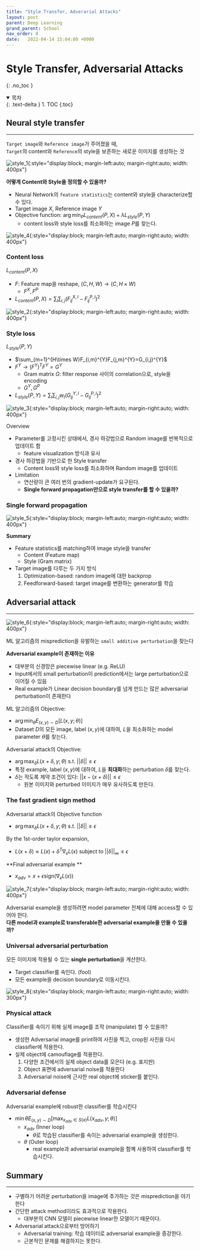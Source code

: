 ```yaml
---
title: "Style Transfer, Adverarial Attacks"
layout: post
parent: Deep Learning
grand_parent: School
nav_order: 8
date:   2022-04-14 15:04:00 +0900
---
```

# Style Transfer, Adversarial Attacks
{: .no_toc }

<details open markdown="block">
  <summary>
    목차
  </summary>
  {: .text-delta }
1. TOC
{:toc}
</details>

## Neural style transfer
---
`Target image`와 `Reference image`가 주어졌을 때, <br>
`Target`의 content와 `Reference`의 style을 보존하는 새로운 이미지를 생성하는 것

![style_1](../../../assets/images/2022-04-14-image-1.png){:style="display:block; margin-left:auto; margin-right:auto; width: 400px"}

**어떻게 Content와 Style을 정의할 수 있을까?**
- Neural Network의 `feature statistics`는 content와 style을 characterize할 수 있다.
- Target image $X$, Reference image $Y$
- Objective function: $\arg\min_{P}L_{content}(P, X)+\lambda L_{style}(P, Y)$
    - content loss와 style loss를 최소화하는 image $P$를 찾는다.

![style_4](../../../assets/images/2022-04-14-image-4.png){:style="display:block; margin-left:auto; margin-right:auto; width: 400px"}

### Content loss
$L_{content}(P, X)$
- $F$: Feature map을 reshape, $(C, H, W) \rightarrow (C, H\times W)$
    - $F^{X}, F^{P}$
- $L_{content}(P, X) = \sum_{l}\sum_{i,j}(F_{ij}^{X,l}-F_{ij}^{P,l})^{2}$

![style_2](../../../assets/images/2022-04-14-image-2.png){:style="display:block; margin-left:auto; margin-right:auto; width: 400px"}

### Style loss
$L_{style}(P, Y)$
- $\sum_{m=1}^{H\times W}F_{i,m}^{Y}F_{j,m}^{Y}=G_{i,j}^{Y}$
- $F^{Y} \rightarrow (F^{Y})^{T}F^{Y} = G^{Y}$
    - Gram matrix $G$: filter response 사이의 correlation으로, style을 encoding
    - $G^{Y}, G^{P}$
- $L_{style}(P, Y) = \sum_{l}\sum_{i,j}w_{l}(G_{ij}^{Y,l}-G_{ij}^{P,l})^{2}$

![style_3](../../../assets/images/2022-04-14-image-3.png){:style="display:block; margin-left:auto; margin-right:auto; width: 400px"}

Overview
- Parameter를 고정시킨 상태에서, 경사 하강법으로 Random image를 반복적으로 업데이트 함
    - feature visualization 방식과 유사
- 경사 하강법을 기반으로 한 Style transfer
    - Content loss와 style loss를 최소화하며 Random image를 업데이트
- Limitation
    - 연산량이 큰 여러 번의 gradient-update가 요구된다.
    - **Single forward propagation만으로 style transfer를 할 수 있을까?**

### Single forward propagation

![style_5](../../../assets/images/2022-04-14-image-5.png){:style="display:block; margin-left:auto; margin-right:auto; width: 400px"}

**Summary**
- Feature statistics를 matching하여 image style을 transfer
    - Content (Feature map)
    - Style (Gram matrix)
- Target image를 다루는 두 가지 방식
    1. Optimization-based: random image에 대한 backprop
    2. Feedforward-based: target image를 변환하는 generator를 학습

## Adversarial attack
---
![style_6](../../../assets/images/2022-04-14-image-6.png){:style="display:block; margin-left:auto; margin-right:auto; width: 400px"}

ML 알고리즘의 misprediction을 유발하는 `small additive perturbation`을 찾는다

**Adversarial example이 존재하는 이유**
- 대부분의 신경망은 piecewise linear (e.g. ReLU)
- Input에서의 small perturbation이 prediction에서는 large perturbation으로 이어질 수 있음
- Real example가 Linear decision boundary를 넘게 만드는 많은 adversarial perturbation이 존재한다

ML 알고리즘의 Objective: 
- $\arg\min_{\theta}E_{(x,y)\sim D}[L(x,y;\theta)]$
- Dataset $D$의 모든 image, label $(x, y)$에 대하여, $L$을 최소화하는 model parameter $\theta$를 찾는다.

Adversarial attack의 Objective: 
- $\arg\max_{\delta}L(x+\delta, y; \theta) \text{ s.t. } \vert\vert\delta\vert\vert\le\epsilon$ 
- 특정 example, label $(x, y)$에 대하여, $L$을 **최대화**하는 perturbation $\delta$를 찾는다.
- $\delta$는 작도록 제약 조건이 있다: $\vert\vert x-(x+\delta)\vert\vert\le\epsilon$
    - 원본 이미지와 perturbed 이미지가 매우 유사하도록 만든다.

### The fast gradient sign method
Adversarial attack의 Objective function
- $\arg\max_{\delta}L(x+\delta, y; \theta) \text{ s.t. } \vert\vert\delta\vert\vert\le\epsilon$

By the 1st-order taylor expansion,
- $L(x+\delta)\approx L(x)+\delta^{T}\nabla_{x}L(x) \text{ subject to } \vert\vert\delta\vert\vert_{\infty}\le\epsilon$

**Final adversarial example **
- $x_{adv}=x+\epsilon\text{sign}(\nabla_{x}L(x))$

![style_7](../../../assets/images/2022-04-14-image-7.png){:style="display:block; margin-left:auto; margin-right:auto; width: 400px"}

Adversarial example을 생성하려면 model parameter 전체에 대해 access할 수 있어야 한다. <br>
**다른 model과 example로 transferable한 adversarial example을 만들 수 있을까?**

### Universal adversarial perturbation
모든 이미지에 적용될 수 있는 **single perturbation**을 계산한다.
- Target classifier를 속인다. (fool)
- 모든 example을 decision boundary로 이동시킨다.

![style_8](../../../assets/images/2022-04-14-image-8.png){:style="display:block; margin-left:auto; margin-right:auto; width: 300px"}

### Physical attack
Classifier를 속이기 위해 실제 image를 조작 (manipulate) 할 수 있을까?
- 생성한 Adversarial image를 print하여 사진을 찍고, crop된 사진을 다시 classifier에 적용한다.
- 실제 object에 camouflage를 적용한다.
    1. 다양한 조건에서의 실제 object data를 모은다 (e.g. 표지판)
    2. Object 표면에 adversarial noise를 적용한다
    3. Adversarial noise에 근사한 real object에 sticker를 붙인다.

### Adversarial defense
Adversarial example에 robust한 classifier를 학습시킨다
- $\min{\theta}E_{(x,y)\sim D}\Big[\max_{x_{adv}\in S(x)}L(x_{adv},y;\theta)\Big]$
    - $x_{adv}$ (Inner loop)
        - $\theta$로 학습된 classifier를 속이는 adversarial example을 생성한다.
    - $\theta$ (Outer loop)
        - real example과 adversarial example을 함꼐 사용하여 classifier를 학습시킨다.

## Summary
---
- 구별하기 어려운 perturbation을 image에 추가하는 것은 misprediction을 야기한다
- 간단한 attack method이라도 효과적으로 작용한다.
    - 대부분의 CNN 모델이 piecewise linear한 모델이기 때문이다.
- Adversarial attack으로부터 방어하기
    - Adversarial training: 학습 데이터로 adversarial example을 증강한다.
    - 근본적인 문제를 해결하지는 못한다.

